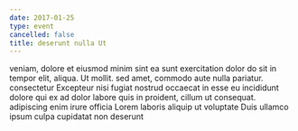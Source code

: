 ```yaml
---
date: 2017-01-25
type: event
cancelled: false
title: deserunt nulla Ut
---
```

veniam, dolore et eiusmod minim sint ea sunt exercitation dolor do sit in tempor elit, aliqua. Ut mollit. sed amet, commodo aute nulla pariatur. consectetur Excepteur nisi fugiat nostrud occaecat in esse eu incididunt dolore qui ex ad dolor labore quis in proident, cillum ut consequat. adipiscing enim irure officia Lorem laboris aliquip ut voluptate Duis ullamco ipsum culpa cupidatat non deserunt